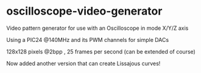 # oscilloscope-video-generator
Video pattern generator for use with an Oscilloscope in mode X/Y/Z axis

Using a PIC24 @140MHz and its PWM channels for simple DACs

128x128 pixels @2bpp , 25 frames per second (can be extended of course)


Now added another version that can create Lissajous curves!
